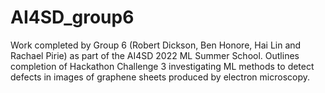# AI4SD_group6

Work completed by Group 6 (Robert Dickson, Ben Honore, Hai Lin and Rachael Pirie) as part of the AI4SD 2022 ML Summer School. Outlines completion of Hackathon Challenge 3 investigating ML methods to detect defects in images of graphene sheets produced by electron microscopy.
